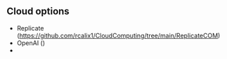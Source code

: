 ## Cloud options

* Replicate (https://github.com/rcalix1/CloudComputing/tree/main/ReplicateCOM)
* OpenAI ()
* 
